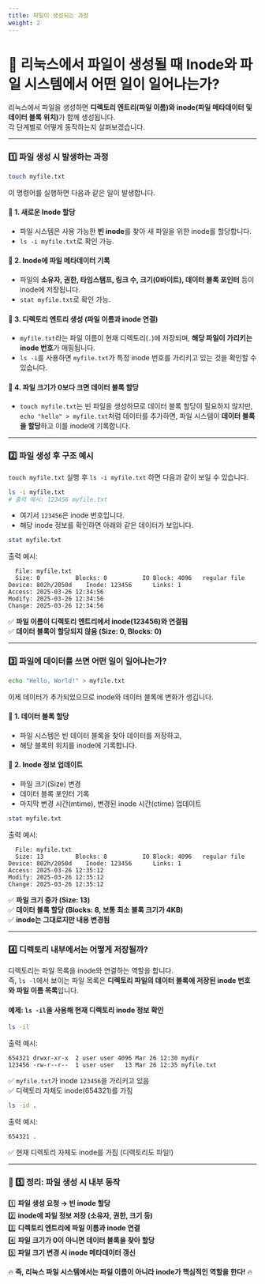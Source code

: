 ```yaml
---
title: 파일이 생성되는 과정
weight: 2
---
```

# 📌 **리눅스에서 파일이 생성될 때 Inode와 파일 시스템에서 어떤 일이 일어나는가?**  

리눅스에서 파일을 생성하면 <b>디렉토리 엔트리(파일 이름)와 inode(파일 메타데이터 및 데이터 블록 위치)</b>가 함께 생성됩니다.  
각 단계별로 어떻게 동작하는지 살펴보겠습니다.  

---

### **1️⃣ 파일 생성 시 발생하는 과정**
```bash
touch myfile.txt
```
이 명령어를 실행하면 다음과 같은 일이 발생합니다.

#### **📍 1. 새로운 Inode 할당**  
- 파일 시스템은 사용 가능한 **빈 inode**를 찾아 새 파일을 위한 inode를 할당합니다.  
- `ls -i myfile.txt`로 확인 가능.

#### **📍 2. Inode에 파일 메타데이터 기록**  
- 파일의 **소유자, 권한, 타임스탬프, 링크 수, 크기(0바이트), 데이터 블록 포인터** 등이 inode에 저장됩니다.  
- `stat myfile.txt`로 확인 가능.

#### **📍 3. 디렉토리 엔트리 생성 (파일 이름과 inode 연결)**  
- `myfile.txt`라는 파일 이름이 현재 디렉토리(`.`)에 저장되며, **해당 파일이 가리키는 inode 번호**가 매핑됩니다.  
- `ls -i`를 사용하면 `myfile.txt`가 특정 inode 번호를 가리키고 있는 것을 확인할 수 있습니다.

#### **📍 4. 파일 크기가 0보다 크면 데이터 블록 할당**  
- `touch myfile.txt`는 빈 파일을 생성하므로 데이터 블록 할당이 필요하지 않지만,  
  `echo "hello" > myfile.txt`처럼 데이터를 추가하면, 파일 시스템이 **데이터 블록을 할당**하고 이를 inode에 기록합니다.

---

### **2️⃣ 파일 생성 후 구조 예시**  
`touch myfile.txt` 실행 후 `ls -i myfile.txt` 하면 다음과 같이 보일 수 있습니다.  
```bash
ls -i myfile.txt
# 출력 예시: 123456 myfile.txt
```
- 여기서 `123456`은 inode 번호입니다.  
- 해당 inode 정보를 확인하면 아래와 같은 데이터가 보입니다.

```bash
stat myfile.txt
```
출력 예시:
```
  File: myfile.txt
  Size: 0          Blocks: 0          IO Block: 4096   regular file
Device: 802h/2050d    Inode: 123456      Links: 1
Access: 2025-03-26 12:34:56
Modify: 2025-03-26 12:34:56
Change: 2025-03-26 12:34:56
```
✅ **파일 이름이 디렉토리 엔트리에서 inode(123456)와 연결됨**  
✅ **데이터 블록이 할당되지 않음 (Size: 0, Blocks: 0)**  

---

### **3️⃣ 파일에 데이터를 쓰면 어떤 일이 일어나는가?**
```bash
echo "Hello, World!" > myfile.txt
```
이제 데이터가 추가되었으므로 inode와 데이터 블록에 변화가 생깁니다.

#### **📍 1. 데이터 블록 할당**
- 파일 시스템은 빈 데이터 블록을 찾아 데이터를 저장하고,  
- 해당 블록의 위치를 inode에 기록합니다.

#### **📍 2. Inode 정보 업데이트**
- 파일 크기(Size) 변경  
- 데이터 블록 포인터 기록  
- 마지막 변경 시간(mtime), 변경된 inode 시간(ctime) 업데이트  

```bash
stat myfile.txt
```
출력 예시:
```
  File: myfile.txt
  Size: 13         Blocks: 8          IO Block: 4096   regular file
Device: 802h/2050d    Inode: 123456      Links: 1
Access: 2025-03-26 12:35:12
Modify: 2025-03-26 12:35:12
Change: 2025-03-26 12:35:12
```
✅ **파일 크기 증가 (Size: 13)**  
✅ **데이터 블록 할당 (Blocks: 8, 보통 최소 블록 크기가 4KB)**  
✅ **inode는 그대로지만 내용 변경됨**  

---

### **4️⃣ 디렉토리 내부에서는 어떻게 저장될까?**
디렉토리는 파일 목록을 inode와 연결하는 역할을 합니다.  
즉, `ls -l`에서 보이는 파일 목록은 **디렉토리 파일의 데이터 블록에 저장된 inode 번호와 파일 이름 목록**입니다.

#### **예제: `ls -il`을 사용해 현재 디렉토리 inode 정보 확인**
```bash
ls -il
```
출력 예시:
```
654321 drwxr-xr-x  2 user user 4096 Mar 26 12:30 mydir
123456 -rw-r--r--  1 user user   13 Mar 26 12:35 myfile.txt
```
✅ `myfile.txt`가 inode `123456`을 가리키고 있음  
✅ 디렉토리 자체도 inode(654321)를 가짐  

```bash
ls -id .
```
출력 예시:
```
654321 .
```
✅ 현재 디렉토리 자체도 inode를 가짐 (디렉토리도 파일!)

---

### **📌 5️⃣ 정리: 파일 생성 시 내부 동작**
1️⃣ **파일 생성 요청 → 빈 inode 할당**  
2️⃣ **inode에 파일 정보 저장 (소유자, 권한, 크기 등)**  
3️⃣ **디렉토리 엔트리에 파일 이름과 inode 연결**  
4️⃣ **파일 크기가 0이 아니면 데이터 블록을 찾아 할당**  
5️⃣ **파일 크기 변경 시 inode 메타데이터 갱신**  

🔥 **즉, 리눅스 파일 시스템에서는 파일 이름이 아니라 inode가 핵심적인 역할을 한다!** 🔥
